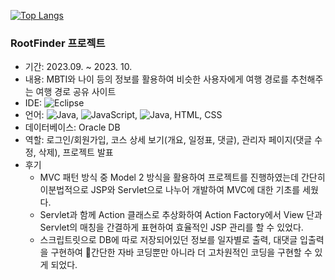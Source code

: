 [![Top Langs](https://github-readme-stats.vercel.app/api/top-langs/?username=quequuen&layout=compact)](https://github.com/quequuen/github-readme-stats)


<h3>RootFinder 프로젝트</h3>

- 기간: 2023.09. ~ 2023. 10.
- 내용: MBTI와 나이 등의 정보를 활용하여 비슷한 사용자에게 여행 경로를 추천해주는 여행 경로 공유 사이트
- IDE: ![Eclipse](https://img.shields.io/badge/Eclipse-FE7A16.svg?style=for-the-badge&logo=Eclipse&logoColor=white)
- 언어: ![Java](https://img.shields.io/badge/java-%23ED8B00.svg?style=for-the-badge&logo=openjdk&logoColor=white), ![JavaScript](https://img.shields.io/badge/javascript-%23323330.svg?style=for-the-badge&logo=javascript&logoColor=%23F7DF1E), ![Java](https://img.shields.io/badge/jsp-%23ED8B00.svg?style=for-the-badge&logo=openjdk&logoColor=white), HTML, CSS
- 데이터베이스: Oracle DB
- 역할: 로그인/회원가입, 코스 상세 보기(개요, 일정표, 댓글), 관리자 페이지(댓글 수정, 삭제), 프로젝트 발표
- 후기
  - MVC 패턴 방식 중 Model 2 방식을 활용하여 프로젝트를 진행하였는데 간단히 이분법적으로 JSP와 Servlet으로 나누어 개발하여 MVC에 대한 기초를 세웠다.
  - Servlet과 함께 Action 클래스로 추상화하여 Action Factory에서 View 단과 Servlet의 매칭을 간결하게 표현하여 효율적인 JSP 관리를 할 수 있었다.
  - 스크립트릿으로 DB에 따로 저장되어있던 정보를 일자별로 출력, 대댓글 입출력을 구현하여 간단한 자바 코딩뿐만 아니라 더 고차원적인 코딩을 구현할 수 있게 되었다.
